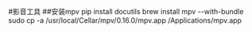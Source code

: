 #影音工具
##安装mpv
pip install docutils
brew install mpv --with-bundle
sudo cp -a /usr/local/Cellar/mpv/0.16.0/mpv.app /Applications/mpv.app